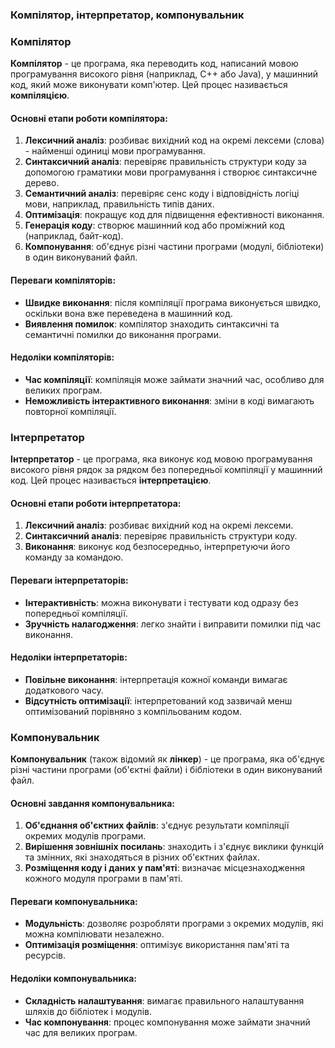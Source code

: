 
### Компілятор, інтерпретатор, компонувальник

### Компілятор

**Компілятор** - це програма, яка переводить код, написаний мовою програмування високого рівня (наприклад, C++ або Java), у машинний код, який може виконувати комп'ютер. Цей процес називається **компіляцією**.

#### Основні етапи роботи компілятора:

1. **Лексичний аналіз**: розбиває вихідний код на окремі лексеми (слова) - найменші одиниці мови програмування.
2. **Синтаксичний аналіз**: перевіряє правильність структури коду за допомогою граматики мови програмування і створює синтаксичне дерево.
3. **Семантичний аналіз**: перевіряє сенс коду і відповідність логіці мови, наприклад, правильність типів даних.
4. **Оптимізація**: покращує код для підвищення ефективності виконання.
5. **Генерація коду**: створює машинний код або проміжний код (наприклад, байт-код).
6. **Компонування**: об'єднує різні частини програми (модулі, бібліотеки) в один виконуваний файл.

#### Переваги компіляторів:
- **Швидке виконання**: після компіляції програма виконується швидко, оскільки вона вже переведена в машинний код.
- **Виявлення помилок**: компілятор знаходить синтаксичні та семантичні помилки до виконання програми.

#### Недоліки компіляторів:
- **Час компіляції**: компіляція може займати значний час, особливо для великих програм.
- **Неможливість інтерактивного виконання**: зміни в коді вимагають повторної компіляції.

### Інтерпретатор

**Інтерпретатор** - це програма, яка виконує код мовою програмування високого рівня рядок за рядком без попередньої компіляції у машинний код. Цей процес називається **інтерпретацією**.

#### Основні етапи роботи інтерпретатора:

1. **Лексичний аналіз**: розбиває вихідний код на окремі лексеми.
2. **Синтаксичний аналіз**: перевіряє правильність структури коду.
3. **Виконання**: виконує код безпосередньо, інтерпретуючи його команду за командою.

#### Переваги інтерпретаторів:
- **Інтерактивність**: можна виконувати і тестувати код одразу без попередньої компіляції.
- **Зручність налагодження**: легко знайти і виправити помилки під час виконання.

#### Недоліки інтерпретаторів:
- **Повільне виконання**: інтерпретація кожної команди вимагає додаткового часу.
- **Відсутність оптимізації**: інтерпретований код зазвичай менш оптимізований порівняно з компільованим кодом.

### Компонувальник

**Компонувальник** (також відомий як **лінкер**) - це програма, яка об'єднує різні частини програми (об'єктні файли) і бібліотеки в один виконуваний файл.

#### Основні завдання компонувальника:

1. **Об'єднання об'єктних файлів**: з'єднує результати компіляції окремих модулів програми.
2. **Вирішення зовнішніх посилань**: знаходить і з'єднує виклики функцій та змінних, які знаходяться в різних об'єктних файлах.
3. **Розміщення коду і даних у пам'яті**: визначає місцезнаходження кожного модуля програми в пам'яті.

#### Переваги компонувальника:
- **Модульність**: дозволяє розробляти програми з окремих модулів, які можна компілювати незалежно.
- **Оптимізація розміщення**: оптимізує використання пам'яті та ресурсів.

#### Недоліки компонувальника:
- **Складність налаштування**: вимагає правильного налаштування шляхів до бібліотек і модулів.
- **Час компонування**: процес компонування може займати значний час для великих програм.